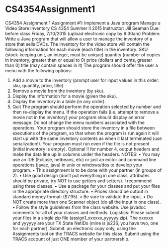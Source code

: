 # CS4354Assignment1
CS4354 Assignment 1
Assignment #1: Implement a Java program
Manage a Video Store Inventory
CS 4354 Summer II 2015
Instructor: Jill Seaman
Due: before class Friday, 7/10/2015 (upload electronic copy by 9:30am)
Problem:
Write a Java program that will allow a user to manage the inventory of a store that sells
DVDs.
The inventory for the video store will contain the following information for each movie
(each title) in the inventory:
SKU (stock-keeping unit, an integer, must be unique)
quantity (number of copies in inventory, greater than or equal to 0)
price (dollars and cents, greater than 0)
title (may contain spaces in it)
The program should offer the user a menu with the following options:
1. Add a movie to the inventory (prompt user for input values in this order: sku,
quantity, price, title).
2. Remove a movie from the inventory (by sku).
3. Display the information for a movie (given the sku).
4. Display the inventory in a table (in any order).
5. Quit
The program should perform the operation selected by number and then re-display the
menu. If the operation fails (i.e. attempt to remove a movie not in the inventory) your
program should display an error message.
Do not change the menu numbers associated with the operations.
Your program should store the inventory in a file between executions of the program, so
that when the program is run again it will start up with the same inventory contents as
when it last terminated (use serialization!). Your program must run even if the file is
not present (initial inventory is empty).
Optional !! for number 4, output headers and make the data line up in columns under
the headers.
NOTES:
• You may use an IDE (Eclipse, netbeans, etc) or just an editor and command line
operations (javac, java) in unix or windows/dos to develop your program.
• This assignment is to be done with your partner (in groups of 2).
• Use good design (don’t put everything in one class, attributes should be private,
try NOT to use getters and setters). I recommend using three classes.
• Use a package for your classes and put your files in the appropriate directory
structure.
• Prices should be output in standard money format: ($7.95).
• Be sure to validate the input.
• Do NOT create more than one Scanner object (do all the input in one class).
• Follow the style guidelines from the class website. Use javadoc comments for
all of your classes and methods.
Logistics:
Please submit your files in a single zip file (assign1_xxxxxx_yyyyyy.zip). The xxxxxx
and yyyyyy are your TX State NetIDs (mine is js236, you have two, one for each
partner).
Submit: an electronic copy only, using the Assignments tool on the TRACS website for
this class. Submit using the TRACS account of just ONE member of your partnership.
